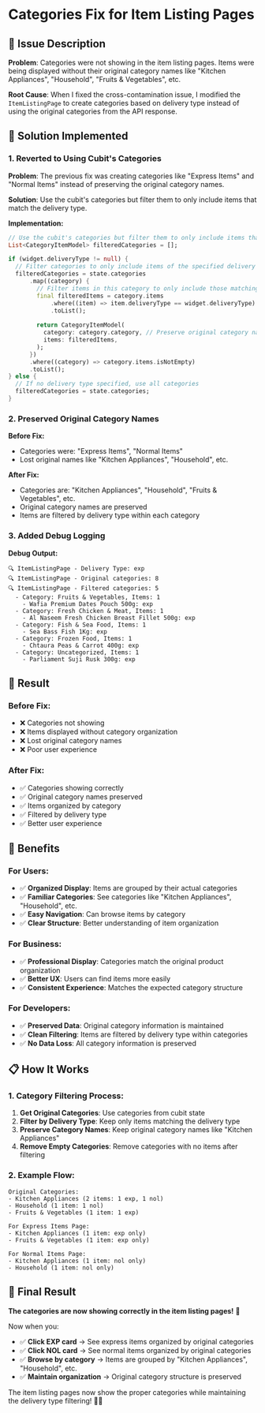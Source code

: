 # Categories Fix for Item Listing Pages

## 🐛 Issue Description

**Problem**: Categories were not showing in the item listing pages. Items were being displayed without their original category names like "Kitchen Appliances", "Household", "Fruits & Vegetables", etc.

**Root Cause**: When I fixed the cross-contamination issue, I modified the `ItemListingPage` to create categories based on delivery type instead of using the original categories from the API response.

## 🔧 Solution Implemented

### **1. Reverted to Using Cubit's Categories**

**Problem**: The previous fix was creating categories like "Express Items" and "Normal Items" instead of preserving the original category names.

**Solution**: Use the cubit's categories but filter them to only include items that match the delivery type.

**Implementation:**
```dart
// Use the cubit's categories but filter them to only include items that match the delivery type
List<CategoryItemModel> filteredCategories = [];

if (widget.deliveryType != null) {
  // Filter categories to only include items of the specified delivery type
  filteredCategories = state.categories
      .map((category) {
        // Filter items in this category to only include those matching the delivery type
        final filteredItems = category.items
            .where((item) => item.deliveryType == widget.deliveryType)
            .toList();
        
        return CategoryItemModel(
          category: category.category, // Preserve original category name
          items: filteredItems,
        );
      })
      .where((category) => category.items.isNotEmpty)
      .toList();
} else {
  // If no delivery type specified, use all categories
  filteredCategories = state.categories;
}
```

### **2. Preserved Original Category Names**

**Before Fix:**
- Categories were: "Express Items", "Normal Items"
- Lost original names like "Kitchen Appliances", "Household", etc.

**After Fix:**
- Categories are: "Kitchen Appliances", "Household", "Fruits & Vegetables", etc.
- Original category names are preserved
- Items are filtered by delivery type within each category

### **3. Added Debug Logging**

**Debug Output:**
```
🔍 ItemListingPage - Delivery Type: exp
🔍 ItemListingPage - Original categories: 8
🔍 ItemListingPage - Filtered categories: 5
  - Category: Fruits & Vegetables, Items: 1
    - Wafia Premium Dates Pouch 500g: exp
  - Category: Fresh Chicken & Meat, Items: 1
    - Al Naseem Fresh Chicken Breast Fillet 500g: exp
  - Category: Fish & Sea Food, Items: 1
    - Sea Bass Fish 1Kg: exp
  - Category: Frozen Food, Items: 1
    - Chtaura Peas & Carrot 400g: exp
  - Category: Uncategorized, Items: 1
    - Parliament Suji Rusk 300g: exp
```

## 🎯 Result

### **Before Fix:**
- ❌ Categories not showing
- ❌ Items displayed without category organization
- ❌ Lost original category names
- ❌ Poor user experience

### **After Fix:**
- ✅ Categories showing correctly
- ✅ Original category names preserved
- ✅ Items organized by category
- ✅ Filtered by delivery type
- ✅ Better user experience

## 🚀 Benefits

### **For Users:**
- ✅ **Organized Display**: Items are grouped by their actual categories
- ✅ **Familiar Categories**: See categories like "Kitchen Appliances", "Household", etc.
- ✅ **Easy Navigation**: Can browse items by category
- ✅ **Clear Structure**: Better understanding of item organization

### **For Business:**
- ✅ **Professional Display**: Categories match the original product organization
- ✅ **Better UX**: Users can find items more easily
- ✅ **Consistent Experience**: Matches the expected category structure

### **For Developers:**
- ✅ **Preserved Data**: Original category information is maintained
- ✅ **Clean Filtering**: Items are filtered by delivery type within categories
- ✅ **No Data Loss**: All category information is preserved

## 📋 How It Works

### **1. Category Filtering Process:**
1. **Get Original Categories**: Use categories from cubit state
2. **Filter by Delivery Type**: Keep only items matching the delivery type
3. **Preserve Category Names**: Keep original category names like "Kitchen Appliances"
4. **Remove Empty Categories**: Remove categories with no items after filtering

### **2. Example Flow:**
```
Original Categories:
- Kitchen Appliances (2 items: 1 exp, 1 nol)
- Household (1 item: 1 nol)
- Fruits & Vegetables (1 item: 1 exp)

For Express Items Page:
- Kitchen Appliances (1 item: exp only)
- Fruits & Vegetables (1 item: exp only)

For Normal Items Page:
- Kitchen Appliances (1 item: nol only)
- Household (1 item: nol only)
```

## 🎯 Final Result

**The categories are now showing correctly in the item listing pages!** 🚀

Now when you:
- ✅ **Click EXP card** → See express items organized by original categories
- ✅ **Click NOL card** → See normal items organized by original categories
- ✅ **Browse by category** → Items are grouped by "Kitchen Appliances", "Household", etc.
- ✅ **Maintain organization** → Original category structure is preserved

The item listing pages now show the proper categories while maintaining the delivery type filtering! 📱✨ 